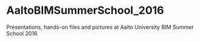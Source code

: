 # AaltoBIMSummerSchool_2016
Presentations, hands-on files and pictures at Aalto University BIM Summer School 2016
